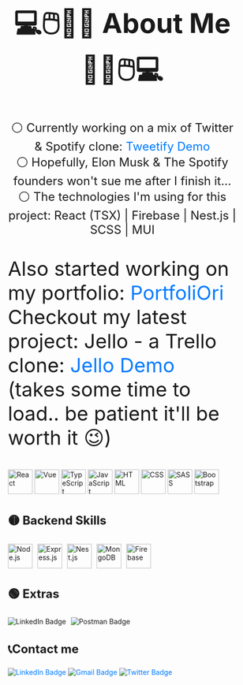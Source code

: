 <div style="max-width: 800px; margin: 0 auto; padding: 20px;" >
        <h2 style="font-size: 55px; text-align: center;">💻🖱️🎹🎸 About Me 🎸🎹🖱️💻</h2>
        <p style="font-size: 24px; text-align: center;">⚪ Currently working on a mix of Twitter & Spotify clone: <a href="https://oriteicher.github.io/Tweetify" style="text-decoration: none; color: #007bff;"> Tweetify Demo</a><br>
          ⚪ Hopefully, Elon Musk & The Spotify founders won't sue me after I finish it... <br>
          ⚪ The technologies I'm using for this project: React (TSX) | Firebase | Nest.js | SCSS | MUI <br>
        </p>
           <p style="font-size: 40px;"> Also started working on my portfolio: <a href="https://oriteicher.github.io/Portfolio" style="text-decoration: none; color: #007bff;"> PortfoliOri</a> <br>
             Checkout my latest project: Jello - a Trello clone:<a href="https://jello-i4lp.onrender.com/#/board/642bfd4ba630b6e9a10f9085" style="text-decoration: none; color: #007bff;"> Jello Demo</a> (takes some time to load.. be patient it'll be worth it 😉) </h5>
        </p>
<!--         <img src="https://github.com/OriTeicher/OriTeicher/assets/101281765/4cd85e27-2126-450a-b46b-60b80221abaa" alt="Profile Image" style="width: 41vw; display: block; margin: 0 auto;">
        <h3 style="font-size: 24px;">🔴 Frontend Skills </h3> -->
        <div>
            <img src="https://skillicons.dev/icons?i=react" alt="React" style="width: 50px; height: 50px;">
            <img src="https://skillicons.dev/icons?i=vue" alt="Vue" style="width: 50px; height: 50px;">
            <img src="https://skillicons.dev/icons?i=ts" alt="TypeScript" style="width: 50px; height: 50px;">
            <img src="https://skillicons.dev/icons?i=js" alt="JavaScript" style="width: 50px; height: 50px;">
            <img src="https://skillicons.dev/icons?i=html" alt="HTML" style="width: 50px; height: 50px;">
            <img src="https://skillicons.dev/icons?i=css" alt="CSS" style="width: 50px; height: 50px;">
            <img src="https://skillicons.dev/icons?i=sass" alt="SASS" style="width: 50px; height: 50px;">
            <img src="https://skillicons.dev/icons?i=bootstrap" alt="Bootstrap" style="width: 50px; height: 50px;">
        </div>
        <h3 style="font-size: 24px;">🟡 Backend Skills </h3>
        <div style="display: flex; flex-wrap: wrap; gap: 10px;">
            <img src="https://skillicons.dev/icons?i=nodejs" alt="Node.js" style="width: 50px; height: 50px;">
            <img src="https://skillicons.dev/icons?i=express" alt="Express.js" style="width: 50px; height: 50px;">
            <img src="https://skillicons.dev/icons?i=nest" alt="Nest.js" style="width: 50px; height: 50px;">
            <img src="https://skillicons.dev/icons?i=mongodb" alt="MongoDB" style="width: 50px; height: 50px;">
            <img src="https://skillicons.dev/icons?i=firebase" alt="Firebase" style="width: 50px; height: 50px;">
        </div>
        <h3 style="font-size: 24px;">🟢 Extras </h3>
        <div style="display: flex; flex-wrap: wrap; gap: 10px;">
    <img alt="LinkedIn Badge" src="https://img.shields.io/badge/Redux-8d73bd?style=for-the-badge&logo=redux&logoColor=fff">
    <img alt="Postman Badge" src="https://img.shields.io/badge/postman-orange?style=for-the-badge&logo=postman&logoColor=fff">
        </div>
        <div>
            <h3 style="font-size: 24px;">📞Contact me</h3>
<a href="https://www.linkedin.com" style="text-decoration: none; color: #007bff;">
    <img alt="LinkedIn Badge" src="https://img.shields.io/badge/LinkedIn-0077B5?style=for-the-badge&logo=linkedin&logoColor=white">
</a>
<a href="mailto:oriteicher5@gmail.com" style="text-decoration: none; color: #007bff;">
    <img alt="Gmail Badge" src="https://img.shields.io/badge/Email-D14836?style=for-the-badge&logo=gmail&logoColor=white">
</a>
<a href="https://twitter.com/OriTeicher" style="text-decoration: none; color: #007bff;">
    <img alt="Twitter Badge" src="https://img.shields.io/badge/Twitter-1DA1F2?style=for-the-badge&logo=twitter&logoColor=white">
</a>
        </div>

</div>
